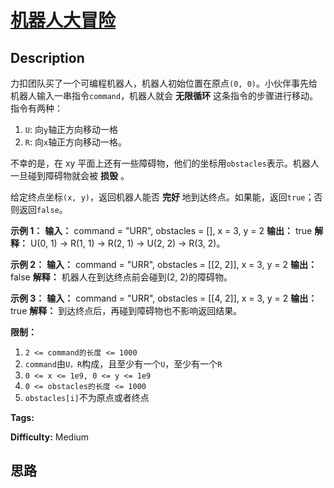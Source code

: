 # [机器人大冒险][title]

## Description

力扣团队买了一个可编程机器人，机器人初始位置在原点`(0, 0)`。小伙伴事先给机器人输入一串指令`command`，机器人就会 **无限循环**
这条指令的步骤进行移动。指令有两种：

  1. `U`: 向`y`轴正方向移动一格
  2. `R`: 向`x`轴正方向移动一格。

不幸的是，在 xy 平面上还有一些障碍物，他们的坐标用`obstacles`表示。机器人一旦碰到障碍物就会被 **损毁** 。

给定终点坐标`(x, y)`，返回机器人能否 **完好** 地到达终点。如果能，返回`true`；否则返回`false`。



**示例 1：**
            **输入：** command = "URR", obstacles = [], x = 3, y = 2    **输出：** true    **解释：** U(0, 1) -> R(1, 1) -> R(2, 1) -> U(2, 2) -> R(3, 2)。

**示例 2：**
            **输入：** command = "URR", obstacles = [[2, 2]], x = 3, y = 2    **输出：** false    **解释：** 机器人在到达终点前会碰到(2, 2)的障碍物。

**示例 3：**
            **输入：** command = "URR", obstacles = [[4, 2]], x = 3, y = 2    **输出：** true    **解释：** 到达终点后，再碰到障碍物也不影响返回结果。



**限制：**

  1. `2 <= command的长度 <= 1000`
  2. `command`由`U，R`构成，且至少有一个`U`，至少有一个`R`
  3. `0 <= x <= 1e9, 0 <= y <= 1e9`
  4. `0 <= obstacles的长度 <= 1000`
  5. `obstacles[i]`不为原点或者终点


**Tags:** 

**Difficulty:** Medium

## 思路

[title]: https://leetcode-cn.com/problems/programmable-robot
